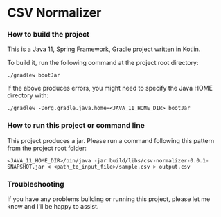 # CSV Normalizer

### How to build the project

This is a Java 11, Spring Framework, Gradle project written in Kotlin. 

To build it, run the following command at the project root directory:

```shell
./gradlew bootJar
```

If the above produces errors, you might need to specify the Java HOME directory with:
```shell
./gradlew -Dorg.gradle.java.home=<JAVA_11_HOME_DIR> bootJar
```


### How to run this project or command line

This project produces a jar. Please run a command following this pattern from the project root folder:

```shell
<JAVA_11_HOME_DIR>/bin/java -jar build/libs/csv-normalizer-0.0.1-SNAPSHOT.jar < <path_to_input_file>/sample.csv > output.csv
```

### Troubleshooting

If you have any problems building or running this project, please let me know and I'll be happy to assist.
